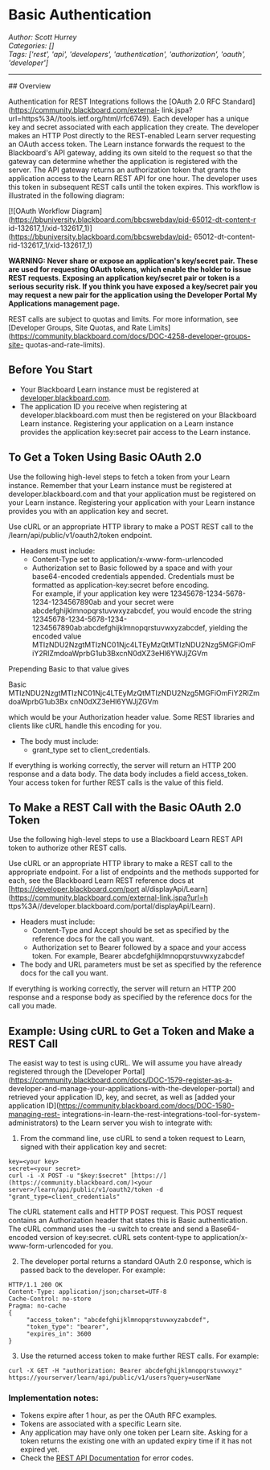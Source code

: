 # Basic Authentication
*Author: Scott Hurrey*  
*Categories: []*  
*Tags: ['rest', 'api', 'developers', 'authentication', 'authorization', 'oauth', 'developer']*  
<hr />
## Overview

Authentication for REST Integrations follows the [OAuth 2.0 RFC
Standard](https://community.blackboard.com/external-
link.jspa?url=https%3A//tools.ietf.org/html/rfc6749). Each developer
has a unique key and secret associated with each application they create. The
developer makes an HTTP Post directly to the REST-enabled Learn server
requesting an OAuth access token. The Learn instance forwards the request to
the Blackboard's API gateway, adding its own siteId to the request so that the
gateway can determine whether the application is registered with the server.
The API gateway returns an authorization token that grants the application
access to the Learn REST API for one hour. The developer uses this token in
subsequent REST calls until the token expires. This workflow is illustrated in
the following diagram:

[![OAuth Workflow
Diagram](https://bbuniversity.blackboard.com/bbcswebdav/pid-65012-dt-content-r
id-132617_1/xid-132617_1)](https://bbuniversity.blackboard.com/bbcswebdav/pid-
65012-dt-content-rid-132617_1/xid-132617_1)

**WARNING: Never share or expose an application's key/secret pair. These are used for requesting OAuth tokens, which enable the holder to issue REST requests. Exposing an application key/secret pair or token is a serious security risk. If you think you have exposed a key/secret pair you may request a new pair for the application using the Developer Portal My Applications management page.**

REST calls are subject to quotas and limits. For more information, see
[Developer Groups, Site Quotas, and Rate
Limits](https://community.blackboard.com/docs/DOC-4258-developer-groups-site-
quotas-and-rate-limits).

## Before You Start

  * Your Blackboard Learn instance must be registered at [developer.blackboard.com](https://developer.blackboard.com/).
  * The application ID you receive when registering at developer.blackboard.com must then be registered on your Blackboard Learn instance. Registering your application on a Learn instance provides the application key:secret pair access to the Learn instance.

## To Get a Token Using Basic OAuth 2.0

Use the following high-level steps to fetch a token from your Learn instance.
Remember that your Learn instance must be registered at
developer.blackboard.com and that your application must be registered on your
Learn instance. Registering your application with your Learn instance provides
you with an application key and secret.

Use cURL or an appropriate HTTP library to make a POST REST call to the
/learn/api/public/v1/oauth2/token endpoint.

  * Headers must include:
    * Content-Type set to application/x-www-form-urlencoded
    * Authorization set to Basic followed by a space and with your base64-encoded credentials appended. Credentials must be formatted as application-key:secret before encoding.  
For example, if your application key were 12345678-1234-5678-1234-1234567890ab
and your secret were abcdefghijklmnopqrstuvwxyzabcdef, you would encode the
string 12345678-1234-5678-1234-1234567890ab:abcdefghijklmnopqrstuvwxyzabcdef,
yielding the encoded value MTIzNDU2NzgtMTIzNC01Njc4LTEyMzQtMTIzNDU2Nzg5MGFiOmF
iY2RlZmdoaWprbG1ub3BxcnN0dXZ3eHl6YWJjZGVm

Prepending Basic to that value gives

Basic MTIzNDU2NzgtMTIzNC01Njc4LTEyMzQtMTIzNDU2Nzg5MGFiOmFiY2RlZmdoaWprbG1ub3Bx
cnN0dXZ3eHl6YWJjZGVm

which would be your Authorization header value. Some REST libraries and
clients like cURL handle this encoding for you.

  * The body must include:
    * grant_type set to client_credentials.

If everything is working correctly, the server will return an HTTP 200
response and a data body. The data body includes a field access_token. Your
access token for further REST calls is the value of this field.

## To Make a REST Call with the Basic OAuth 2.0 Token

Use the following high-level steps to use a Blackboard Learn REST API token to
authorize other REST calls.

Use cURL or an appropriate HTTP library to make a REST call to the appropriate
endpoint. For a list of endpoints and the methods supported for each, see the
Blackboard Learn REST reference docs at [https://developer.blackboard.com/port
al/displayApi/Learn](https://community.blackboard.com/external-link.jspa?url=h
ttps%3A//developer.blackboard.com/portal/displayApi/Learn).

  * Headers must include:
    * Content-Type and Accept should be set as specified by the reference docs for the call you want.
    * Authorization set to Bearer followed by a space and your access token. For example, Bearer abcdefghijklmnopqrstuvwxyzabcdef
  * The body and URL parameters must be set as specified by the reference docs for the call you want.

If everything is working correctly, the server will return an HTTP 200
response and a response body as specified by the reference docs for the call
you made.

## Example: Using cURL to Get a Token and Make a REST Call

The easist way to test is using cURL. We will assume you have already
registered through the [Developer
Portal](https://community.blackboard.com/docs/DOC-1579-register-as-a-
developer-and-manage-your-applications-with-the-developer-portal) and
retrieved your application ID, key, and secret, as well as [added your
application ID](https://community.blackboard.com/docs/DOC-1580-managing-rest-
integrations-in-learn-the-rest-integrations-tool-for-system-administrators) to
the Learn server you wish to integrate with:

  1. From the command line, use cURL to send a token request to Learn, signed with their application key and secret:   

    key=<your key>  
    secret=<your secret>   
    curl -i -X POST -u "$key:$secret" [https://](https://community.blackboard.com/)<your server>/learn/api/public/v1/oauth2/token -d "grant_type=client_credentials"

The cURL statement calls and HTTP POST request. This POST request contains an
Authorization header that states this is Basic authentication. The cURL
command uses the -u switch to create and send a Base64-encoded version of
key:secret. cURL sets content-type to application/x-www-form-urlencoded for
you.

  2. The developer portal returns a standard OAuth 2.0 response, which is passed back to the developer. For example:  

    HTTP/1.1 200 OK   
    Content-Type: application/json;charset=UTF-8   
    Cache-Control: no-store   
    Pragma: no-cache    
    {  
         "access_token": "abcdefghijklmnopqrstuvwxyzabcdef",  
         "token_type": "bearer",  
         "expires_in": 3600   
    }  

  3. Use the returned access token to make further REST calls. For example:  

    curl -X GET -H "authorization: Bearer abcdefghijklmnopqrstuvwxyz" https://yourserver/learn/api/public/v1/users?query=userName

### Implementation notes:

  * Tokens expire after 1 hour, as per the OAuth RFC examples.
  * Tokens are associated with a specific Learn site.
  * Any application may have only one token per Learn site. Asking for a token returns the existing one with an updated expiry time if it has not expired yet.
  * Check the [REST API Documentation](https://developer.blackboard.com/portal/displayApi) for error codes.

